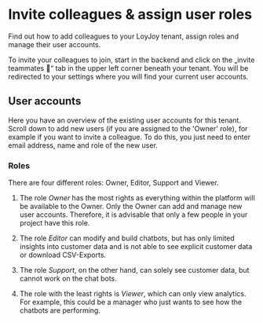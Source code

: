 # Invite colleagues & assign user roles

Find out how to add colleagues to your LoyJoy tenant, assign roles and manage their user accounts.

To invite your colleagues to join, start in the backend and click on the „invite teammates 👋“ tab in the upper left corner beneath your tenant. You will be redirected to your settings where you will find your current user accounts. 

## User accounts

Here you have an overview of the existing user accounts for this tenant. Scroll down to add new users (if you are assigned to the 'Owner' role), for example if you want to invite a colleague. To do this, you just need to enter email address, name and role of the new user.


### Roles
There are four different roles: Owner, Editor, Support and Viewer.

1. The role *Owner* has the most rights as everything within the platform will be available to the Owner. Only the Owner can add and manage new user accounts. Therefore, it is advisable that only a few people in your project have this role.

2. The role *Editor* can modify and build chatbots, but has only limited insights into customer data and is not able to see explicit customer data or download CSV-Exports.

3. The role *Support*, on the other hand, can solely see customer data, but cannot work on the chat bots.

4. The role with the least rights is *Viewer*, which can only view analytics. For example, this could be a manager who just wants to see how the chatbots are performing.
